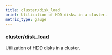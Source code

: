 ```yaml
---
title: cluster/disk_load
brief: Utilization of HDD disks in a cluster.
metric_type: gauge
---
```

### cluster/disk_load

Utilization of HDD disks in a cluster.